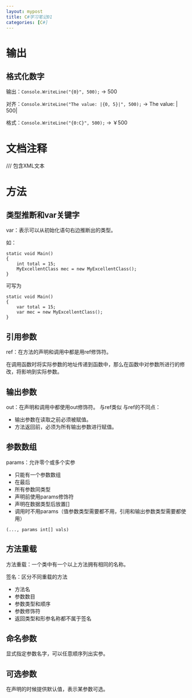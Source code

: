 ```yaml
---
layout: mypost
title: C#学习笔记01
categories: [C#]
---
```

# 输出
## 格式化数字

输出：`Console.WriteLine("{0}", 500);` -> 500

对齐：`Console.WriteLine("The value: |{0, 5}|", 500);` -> The value: |  500|

格式：`Console.WriteLine("{0:C}", 500);` -> ￥500

# 文档注释
///
包含XML文本

# 方法
## 类型推断和var关键字

var：表示可以从初始化语句右边推断出的类型。

如：

```
static void Main()
{
    int total = 15;
    MyExcellentClass mec = new MyExcellentClass();
}
```
可写为
```
static void Main()
{
    var total = 15;
    var mec = new MyExcellentClass();
}
```

## 引用参数
ref：在方法的声明和调用中都是用ref修饰符。

在调用函数时将实际参数的地址传递到函数中，那么在函数中对参数所进行的修改，将影响到实际参数。

## 输出参数
out：在声明和调用中都使用out修饰符。
与ref类似
与ref的不同点：
- 输出参数在读取之前必须被赋值。
- 方法返回前，必须为所有输出参数进行赋值。

## 参数数组

params：允许零个或多个实参
- 只能有一个参数数组
- 在最后
- 所有参数同类型
- 声明前使用params修饰符
- 声明在数据类型后放置[]
- 调用时不用params（值参数类型需要都不用，引用和输出参数类型需要都使用）
```
(..., params int[] vals)
```

## 方法重载
方法重载：一个类中有一个以上方法拥有相同的名称。

签名：区分不同重载的方法
- 方法名
- 参数数目
- 参数类型和顺序
- 参数修饰符
- 返回类型和形参名称都不属于签名

## 命名参数
显式指定参数名字，可以任意顺序列出实参。


## 可选参数
在声明的时候提供默认值，表示某参数可选。
